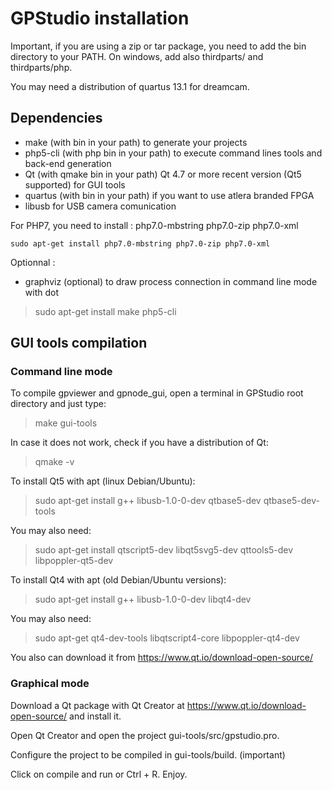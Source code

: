 # GPStudio installation

Important, if you are using a zip or tar package, you need to add the
bin directory to your PATH. On windows, add also thirdparts/ and 
thirdparts/php.

You may need a distribution of quartus 13.1 for dreamcam.

## Dependencies

* make (with bin in your path) to generate your projects
* php5-cli (with php bin in your path) to execute command lines tools and 
back-end generation
* Qt (with qmake bin in your path) Qt 4.7 or more recent version (Qt5 
supported) for GUI tools
* quartus (with bin in your path) if you want to use atlera branded FPGA
* libusb for USB camera comunication

For PHP7, you need to install : php7.0-mbstring php7.0-zip php7.0-xml

    sudo apt-get install php7.0-mbstring php7.0-zip php7.0-xml

Optionnal :

* graphviz (optional) to draw process connection in command line mode with dot

> sudo apt-get install make php5-cli 

## GUI tools compilation

### Command line mode

To compile gpviewer and gpnode_gui, open a terminal in GPStudio root 
directory and just type:

> make gui-tools

In case it does not work, check if you have a distribution of Qt:

> qmake -v

To install Qt5 with apt (linux Debian/Ubuntu):

> sudo apt-get install g++ libusb-1.0-0-dev qtbase5-dev qtbase5-dev-tools

You may also need:

> sudo apt-get install qtscript5-dev libqt5svg5-dev qttools5-dev libpoppler-qt5-dev

To install Qt4 with apt (old Debian/Ubuntu versions):

> sudo apt-get install g++ libusb-1.0-0-dev libqt4-dev

You may also need:

> sudo apt-get qt4-dev-tools libqtscript4-core libpoppler-qt4-dev

You also can download it from <https://www.qt.io/download-open-source/>

### Graphical mode

Download a Qt package with Qt Creator at <https://www.qt.io/download-open-source/>
and install it.

Open Qt Creator and open the project gui-tools/src/gpstudio.pro.

Configure the project to be compiled in gui-tools/build. (important)

Click on compile and run or Ctrl + R. Enjoy.
